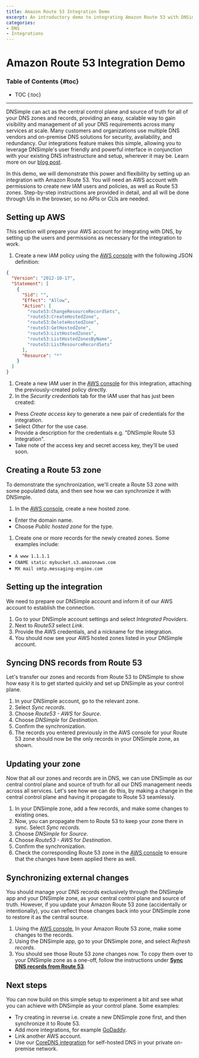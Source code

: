 ```yaml
---
title: Amazon Route 53 Integration Demo
excerpt: An introductory demo to integrating Amazon Route 53 with DNSimple.
categories:
- DNS
- Integrations
---
```


# Amazon Route 53 Integration Demo

### Table of Contents {#toc}

* TOC
{:toc}

---

DNSimple can act as the central control plane and source of truth for all of your DNS zones and records, providing an easy, scalable way to gain visibility and management of all your DNS requirements across many services at scale. Many customers and organizations use multiple DNS vendors and on-premise DNS solutions for security, availability, and redundancy. Our integrations feature makes this simple, allowing you to leverage DNSimple's user friendly and powerful interface in conjunction with your existing DNS infrastructure and setup, wherever it may be. Learn more on our [blog post](https://blog.dnsimple.com/2023/06/manage-aws-routes-in-dnsimple/).

In this demo, we will demonstrate this power and flexibility by setting up an integration with Amazon Route 53. You will need an AWS account with permissions to create new IAM users and policies, as well as Route 53 zones. Step-by-step instructions are provided in detail, and all will be done through UIs in the browser, so no APIs or CLIs are needed.

## Setting up AWS

This section will prepare your AWS account for integrating with DNS, by setting up the users and permissions as necessary for the integration to work.

1. Create a new IAM policy using the [AWS console](https://us-east-1.console.aws.amazon.com/iamv2/home?region=us-east-1#/policies/create?step=addPermissions) with the following JSON definition:
  ```json
  {
    "Version": "2012-10-17",
    "Statement": [
      {
        "Sid": "",
        "Effect": "Allow",
        "Action": [
          "route53:ChangeResourceRecordSets",
          "route53:CreateHostedZone",
          "route53:DeleteHostedZone",
          "route53:GetHostedZone",
          "route53:ListHostedZones",
          "route53:ListHostedZonesByName",
          "route53:ListResourceRecordSets"
        ],
        "Resource": "*"
      }
    ]
  }
  ```
1. Create a new IAM user in the [AWS console](https://us-east-1.console.aws.amazon.com/iamv2/home?region=us-east-1#/users/create) for this integration, attaching the previously-created policy directly.
1. In the *Security credentials* tab for the IAM user that has just been created:
  - Press *Create access key* to generate a new pair of credentials for the integration.
  - Select *Other* for the use case.
  - Provide a description for the credentials e.g. "DNSimple Route 53 Integration".
  - Take note of the access key and secret access key, they'll be used soon.

## Creating a Route 53 zone

To demonstrate the synchronization, we'll create a Route 53 zone with some populated data, and then see how we can synchronize it with DNSimple.

1. In the [AWS console](https://us-east-1.console.aws.amazon.com/route53/v2/hostedzones?region=us-east-1#CreateHostedZone), create a new hosted zone.
  - Enter the domain name.
  - Choose *Public hosted zone* for the type.
1. Create one or more records for the newly created zones. Some examples include:
  - `A www 1.1.1.1`
  - `CNAME static mybucket.s3.amazonaws.com`
  - `MX mail smtp.messaging-engine.com`

## Setting up the integration

We need to prepare our DNSimple account and inform it of our AWS account to establish the connection.

1. Go to your DNSimple account settings and select *Integrated Providers*.
1. Next to *Route53* select *Link*.
1. Provide the AWS credentials, and a nickname for the integration.
1. You should now see your AWS hosted zones listed in your DNSimple account.

## Syncing DNS records from Route 53

Let's transfer our zones and records from Route 53 to DNSimple to show how easy it is to get started quickly and set up DNSimple as your control plane.

1. In your DNSimple account, go to the relevant zone.
1. Select *Sync records*.
1. Choose *Route53 - AWS* for *Source*.
1. Choose *DNSimple* for *Destination*.
1. Confirm the synchronization.
1. The records you entered previously in the AWS console for your Route 53 zone should now be the only records in your DNSimple zone, as shown.

## Updating your zone

Now that all our zones and records are in DNS, we can use DNSimple as our central control plane and source of truth for all our DNS management needs across all services. Let's see how we can do this, by making a change in the central control plane and having it propagate to Route 53 seamlessly.

1. In your DNSimple zone, add a few records, and make some changes to existing ones.
1. Now, you can propagate them to Route 53 to keep your zone there in sync. Select *Sync records*.
1. Choose *DNSimple* for *Source*.
1. Choose *Route53 - AWS* for *Destination*.
1. Confirm the synchronization.
1. Check the corresponding Route 53 zone in the [AWS console](https://us-east-1.console.aws.amazon.com/route53/v2/hostedzones?region=us-east-1#) to ensure that the changes have been applied there as well.

## Synchronizing external changes

You should manage your DNS records exclusively through the DNSimple app and your DNSimple zone, as your central control plane and source of truth. However, if you update your Amazon Route 53 zone (accidentally or intentionally), you can reflect those changes back into your DNSimple zone to restore it as the central source.

1. Using the [AWS console](https://us-east-1.console.aws.amazon.com/route53/v2/hostedzones?region=us-east-1#), In your Amazon Route 53 zone, make some changes to the records.
1. Using the DNSimple app, go to your DNSimple zone, and select *Refresh records*.
1. You should see those Route 53 zone changes now. To copy them over to your DNSimple zone as a one-off, follow the instructions under [**Sync DNS records from Route 53**](#sync-dns-records-from-route-53).

## Next steps

You can now build on this simple setup to experiment a bit and see what you can achieve with DNSimple as your control plane. Some examples:

- Try creating in reverse i.e. create a new DNSimple zone first, and then synchronize it to Route 53.
- Add more integrations, for example [GoDaddy](https://support.dnsimple.com/articles/integrated-domain-provider-godaddy/).
- Link another AWS account.
- Use our [CoreDNS integration](https://support.dnsimple.com/articles/integrated-dns-provider-coredns/) for self-hosted DNS in your private on-premise network.
